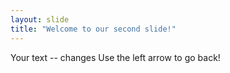 ```yaml
---
layout: slide
title: "Welcome to our second slide!"
---
```

Your text -- changes
Use the left arrow to go back!
